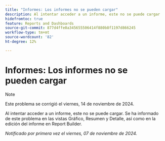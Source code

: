 ```yaml
---
title: "Informes: Los informes no se pueden cargar"
description: Al intentar acceder a un informe, este no se puede cargar. Se ha informado de este problema en las vistas Gráfico, Resumen y Detalle, así como en la edición del informe en Report Builder.
hidefromtoc: true
feature: Reports and Dashboards
source-git-commit: 877d4ffe0a345655506414f880b8f1197d866245
workflow-type: tm+mt
source-wordcount: '82'
ht-degree: 12%

---
```


# Informes: Los informes no se pueden cargar

>[!NOTE]
>
>Este problema se corrigió el viernes, 14 de noviembre de 2024.

Al intentar acceder a un informe, este no se puede cargar. Se ha informado de este problema en las vistas Gráfico, Resumen y Detalle, así como en la edición del informe en Report Builder.

_Notificado por primera vez el viernes, 07 de noviembre de 2024._
